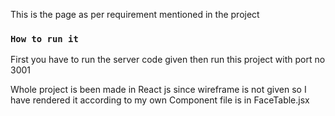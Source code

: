 This is the page as per requirement mentioned in the project
### `How to run it`
First you have to run the server code given
then run this project with port no 3001

Whole project is been made in React js since wireframe is not given so I have rendered it according to my own
Component file is in FaceTable.jsx
